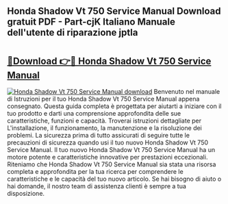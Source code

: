 ## Honda Shadow Vt 750 Service Manual Download gratuit PDF - Part-cjK Italiano Manuale dell'utente di riparazione jptla

# <h2><a href="http://dfc7pg.blite.top/?on=Honda+Shadow+Vt+750+Service+Manual">🔗Download 👉🔴 Honda Shadow Vt 750 Service Manual</a></h2>

[![Honda Shadow Vt 750 Service Manual download](https://i.imgur.com/lujVjoI.png)](http://dfc7pg.blite.top/?on=Honda+Shadow+Vt+750+Service+Manual)
Benvenuto nel manuale di Istruzioni per il tuo Honda Shadow Vt 750 Service Manual appena consegnato. Questa guida completa è progettata per aiutarti a iniziare con il tuo prodotto e darti una comprensione approfondita delle sue caratteristiche, funzioni e capacità. Troverai istruzioni dettagliate per L'installazione, il funzionamento, la manutenzione e la risoluzione dei problemi. La sicurezza prima di tutto assicurati di seguire tutte le precauzioni di sicurezza quando usi il tuo nuovo Honda Shadow Vt 750 Service Manual. Il tuo nuovo Honda Shadow Vt 750 Service Manual ha un motore potente e caratteristiche innovative per prestazioni eccezionali. Riteniamo che Honda Shadow Vt 750 Service Manual sia stata una risorsa completa e approfondita per la tua ricerca per comprendere le caratteristiche e le capacità del tuo nuovo articolo. Se hai bisogno di aiuto o hai domande, il nostro team di assistenza clienti è sempre a tua disposizione.
